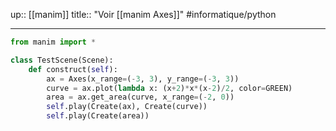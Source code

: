 up:: [[manim]]
title:: "Voir [[manim Axes]]"
#informatique/python 

---


```python
from manim import *

class TestScene(Scene):
    def construct(self):
        ax = Axes(x_range=(-3, 3), y_range=(-3, 3))
        curve = ax.plot(lambda x: (x+2)*x*(x-2)/2, color=GREEN)
        area = ax.get_area(curve, x_range=(-2, 0))
        self.play(Create(ax), Create(curve))
        self.play(Create(area))
```